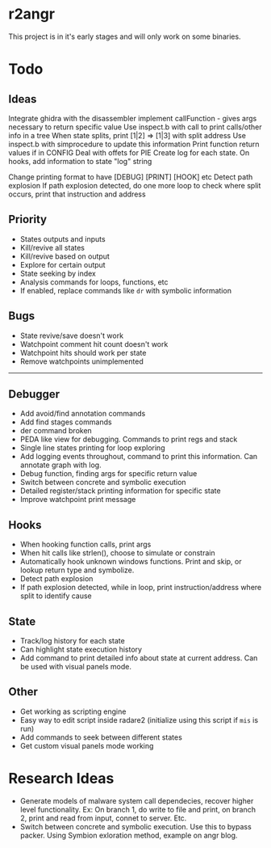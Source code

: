 # r2angr

This project is in it's early stages and will only work on some binaries.

# Todo

## Ideas
Integrate ghidra with the disassembler
implement callFunction - gives args necessary to return specific value
Use inspect.b with call to print calls/other info in a tree
When state splits, print [1|2] => [1|3] with split address
Use inspect.b with simprocedure to update this information
Print function return values if in CONFIG
Deal with offets for PIE
Create log for each state. On hooks, add information to state "log" string

Change printing format to have [DEBUG] [PRINT] [HOOK] etc
Detect path explosion
If path explosion detected, do one more loop to check where split occurs, print that instruction and address

## Priority
 - States outputs and inputs
 - Kill/revive all states
 - Kill/revive based on output
 - Explore for certain output
 - State seeking by index
 - Analysis commands for loops, functions, etc
 - If enabled, replace commands like `dr` with symbolic information

## Bugs
 - State revive/save doesn't work
 - Watchpoint comment hit count doesn't work
 - Watchpoint hits should work per state
 - Remove watchpoints unimplemented

---

## Debugger
 - Add avoid/find annotation commands
 - Add find stages commands
 - der command broken
 - PEDA like view for debugging. Commands to print regs and stack
 - Single line states printing for loop exploring
 - Add logging events throughout, command to print this information. Can annotate graph with log.
 - Debug function, finding args for specific return value
 - Switch between concrete and symbolic execution
 - Detailed register/stack printing information for specific state
 - Improve watchpoint print message

## Hooks
 - When hooking function calls, print args
 - When hit calls like strlen(), choose to simulate or constrain
 - Automatically hook unknown windows functions. Print and skip, or lookup return type and symbolize.
 - Detect path explosion
 - If path explosion detected, while in loop, print instruction/address where split to identify cause

## State
 - Track/log history for each state
 - Can highlight state execution history
 - Add command to print detailed info about state at current address. Can be used with visual panels mode.

## Other
 - Get working as scripting engine
 - Easy way to edit script inside radare2 (initialize using this script if `mis` is run)
 - Add commands to seek between different states
 - Get custom visual panels mode working

# Research Ideas
 - Generate models of malware system call dependecies, recover higher level functionality. Ex: On branch 1, do write to file and print, on branch 2, print and read from input, connet to server. Etc.
 - Switch between concrete and symbolic execution. Use this to bypass packer. Using Symbion exloration method, example on angr blog.
